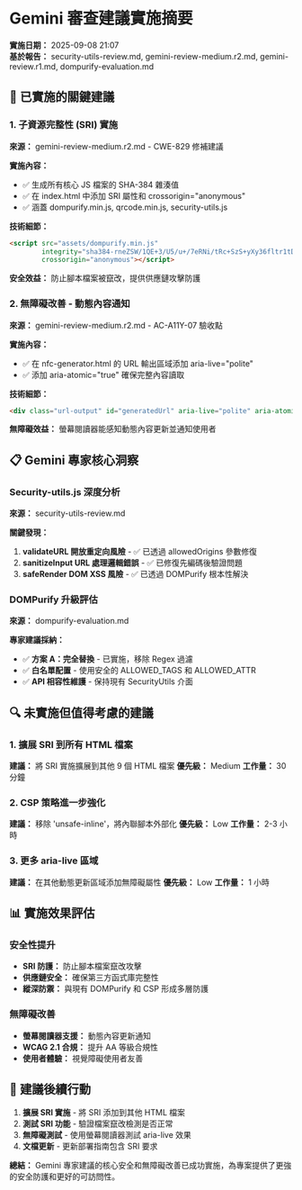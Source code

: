 # Gemini 審查建議實施摘要

**實施日期：** 2025-09-08 21:07  
**基於報告：** security-utils-review.md, gemini-review-medium.r2.md, gemini-review.r1.md, dompurify-evaluation.md

## 🎯 已實施的關鍵建議

### 1. 子資源完整性 (SRI) 實施
**來源：** gemini-review-medium.r2.md - CWE-829 修補建議

**實施內容：**
- ✅ 生成所有核心 JS 檔案的 SHA-384 雜湊值
- ✅ 在 index.html 中添加 SRI 屬性和 crossorigin="anonymous"
- ✅ 涵蓋 dompurify.min.js, qrcode.min.js, security-utils.js

**技術細節：**
```html
<script src="assets/dompurify.min.js" 
        integrity="sha384-rneZSW/1QE+3/U5/u+/7eRNi/tRc+SzS+yXy36fltr1tDN9EHaVo1Bwz2Z8o8DA4" 
        crossorigin="anonymous"></script>
```

**安全效益：** 防止腳本檔案被竄改，提供供應鏈攻擊防護

### 2. 無障礙改善 - 動態內容通知
**來源：** gemini-review-medium.r2.md - AC-A11Y-07 驗收點

**實施內容：**
- ✅ 在 nfc-generator.html 的 URL 輸出區域添加 aria-live="polite"
- ✅ 添加 aria-atomic="true" 確保完整內容讀取

**技術細節：**
```html
<div class="url-output" id="generatedUrl" aria-live="polite" aria-atomic="true"></div>
```

**無障礙效益：** 螢幕閱讀器能感知動態內容更新並通知使用者

## 📋 Gemini 專家核心洞察

### Security-utils.js 深度分析
**來源：** security-utils-review.md

**關鍵發現：**
1. **validateURL 開放重定向風險** - ✅ 已透過 allowedOrigins 參數修復
2. **sanitizeInput URL 處理邏輯錯誤** - ✅ 已修復先編碼後驗證問題
3. **safeRender DOM XSS 風險** - ✅ 已透過 DOMPurify 根本性解決

### DOMPurify 升級評估
**來源：** dompurify-evaluation.md

**專家建議採納：**
- ✅ **方案 A：完全替換** - 已實施，移除 Regex 過濾
- ✅ **白名單配置** - 使用安全的 ALLOWED_TAGS 和 ALLOWED_ATTR
- ✅ **API 相容性維護** - 保持現有 SecurityUtils 介面

## 🔍 未實施但值得考慮的建議

### 1. 擴展 SRI 到所有 HTML 檔案
**建議：** 將 SRI 實施擴展到其他 9 個 HTML 檔案
**優先級：** Medium
**工作量：** 30 分鐘

### 2. CSP 策略進一步強化
**建議：** 移除 'unsafe-inline'，將內聯腳本外部化
**優先級：** Low
**工作量：** 2-3 小時

### 3. 更多 aria-live 區域
**建議：** 在其他動態更新區域添加無障礙屬性
**優先級：** Low
**工作量：** 1 小時

## 📊 實施效果評估

### 安全性提升
- **SRI 防護：** 防止腳本檔案竄改攻擊
- **供應鏈安全：** 確保第三方函式庫完整性
- **縱深防禦：** 與現有 DOMPurify 和 CSP 形成多層防護

### 無障礙改善
- **螢幕閱讀器支援：** 動態內容更新通知
- **WCAG 2.1 合規：** 提升 AA 等級合規性
- **使用者體驗：** 視覺障礙使用者友善

## 🎯 建議後續行動

1. **擴展 SRI 實施** - 將 SRI 添加到其他 HTML 檔案
2. **測試 SRI 功能** - 驗證檔案竄改檢測是否正常
3. **無障礙測試** - 使用螢幕閱讀器測試 aria-live 效果
4. **文檔更新** - 更新部署指南包含 SRI 要求

**總結：** Gemini 專家建議的核心安全和無障礙改善已成功實施，為專案提供了更強的安全防護和更好的可訪問性。
